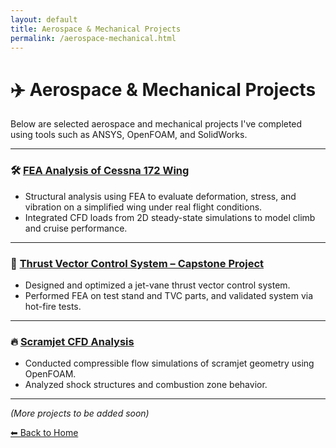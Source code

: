 ```yaml
---
layout: default
title: Aerospace & Mechanical Projects
permalink: /aerospace-mechanical.html
---
```




# ✈️ Aerospace & Mechanical Projects

Below are selected aerospace and mechanical projects I've completed using tools such as ANSYS, OpenFOAM, and SolidWorks.

---

### 🛠️ [FEA Analysis of Cessna 172 Wing](/new-portfolio/projects/cessna-fea.html)
- Structural analysis using FEA to evaluate deformation, stress, and vibration on a simplified wing under real flight conditions.
- Integrated CFD loads from 2D steady-state simulations to model climb and cruise performance.

---

### 🚀 [Thrust Vector Control System – Capstone Project](/projects/tvc-capstone.html)
- Designed and optimized a jet-vane thrust vector control system.
- Performed FEA on test stand and TVC parts, and validated system via hot-fire tests.

---

### 🔥 [Scramjet CFD Analysis](/projects/scramjet-cfd.html)
- Conducted compressible flow simulations of scramjet geometry using OpenFOAM.
- Analyzed shock structures and combustion zone behavior.

---

*(More projects to be added soon)*

[⬅ Back to Home](/index.html)
